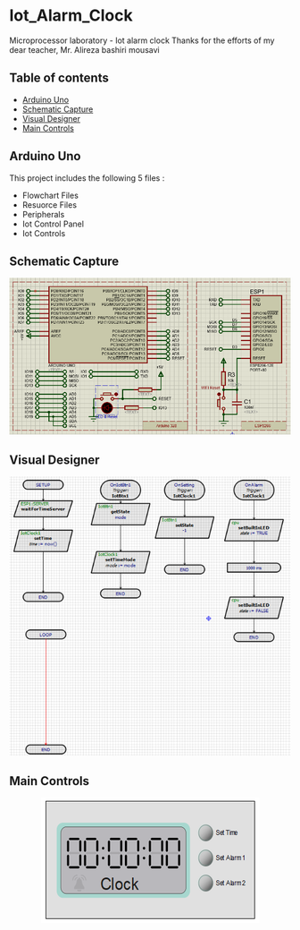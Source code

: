 # Iot_Alarm_Clock
Microprocessor laboratory - Iot alarm clock
Thanks for the efforts of my dear teacher, Mr. Alireza bashiri mousavi

## Table of contents
 - [Arduino Uno](#arduino-uno)
 - [Schematic Capture](#schematic-capture)
 - [Visual Designer](#visual-designer)
 - [Main Controls](#main-controls)


## Arduino Uno
  This project includes the following 5 files :
 - Flowchart Files
 - Resuorce Files
 - Peripherals
 - Iot Control Panel
 - Iot Controls


## Schematic Capture
<p align="center">
<img img src="https://github.com/mahora00135/Iot_Alarm_Clock/blob/main/img/Schematic%20Capture.png" alt="Schematic Capture"/></a>


## Visual Designer
<p align="center">
<img img src="https://github.com/mahora00135/Iot_Alarm_Clock/blob/main/img/Visual%20Designer.png" alt="Visual Designer"/></a>


## Main Controls
<p align="center">
<img img src="https://github.com/mahora00135/Iot_Alarm_Clock/blob/main/img/Main%20Controls.png" alt="Main Controls"/></a>
